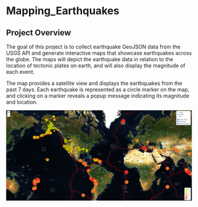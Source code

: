 # Mapping_Earthquakes

## Project Overview
The goal of this project is to collect earthquake GeoJSON data from the USGS API and generate interactive maps that showcase earthquakes across the globe. The maps will depict the earthquake data in relation to the location of tectonic plates on earth, and will also display the magnitude of each event.  

The map provides a satellite view and displays the earthquakes from the past 7 days. Each earthquake is represented as a circle marker on the map, and clicking on a marker reveals a popup message indicating its magnitude and location.

![earthQuakeMap.png](https://github.com/pcar22/Mapping_Earthquakes/blob/main/image/earthQuakeMap.png)


